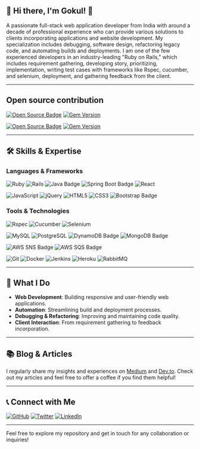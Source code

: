 ## 👋 Hi there, I'm Gokul! 🌟

A passionate full-stack web application developer from India with around a decade of professional experience who can provide various solutions to clients incorporating applications and website development. My specialization includes debugging, software design, refactoring legacy code, and automating builds and deployments. I am one of the few experienced developers in an industry-leading "Ruby on Rails," which includes requirement gathering, developing story, prioritizing, implementation, writing test cases with frameworks like Rspec, cucumber, and selenium, deployment, and gathering feedback from the client.

---

## Open source contribution

[![Open Source Badge](https://img.shields.io/badge/Simple_HTTP_Service-CC342D?style=for-the-badge)](https://rubygems.org/gems/simple_http_service)  [![Gem Version](https://badge.fury.io/rb/simple_http_service.svg)](https://badge.fury.io/rb/simple_http_service)

[![Open Source Badge](https://img.shields.io/badge/Remote_Translation_Loader-F7DF1E?style=for-the-badge)](https://rubygems.org/gems/simple_http_service) 
[![Gem Version](https://badge.fury.io/rb/remote_translation_loader.svg)](https://badge.fury.io/rb/remote_translation_loader)

---

## 🛠️ Skills & Expertise

### Languages & Frameworks
![Ruby](https://img.shields.io/badge/Ruby-CC342D?style=for-the-badge&logo=ruby&logoColor=white)  ![Rails](https://img.shields.io/badge/Ruby_on_Rails-CC0000?style=for-the-badge&logo=rubyonrails&logoColor=white)
![Java Badge](https://img.shields.io/badge/Java-007396?style=for-the-badge&logo=java&logoColor=white)
![Spring Boot Badge](https://img.shields.io/badge/Spring_Boot-6DB33F?style=for-the-badge&logo=spring&logoColor=white)
![React](https://img.shields.io/badge/React-61DAFB?style=for-the-badge&logo=react&logoColor=black)

![JavaScript](https://img.shields.io/badge/JavaScript-F7DF1E?style=for-the-badge&logo=javascript&logoColor=black)
![jQuery](https://img.shields.io/badge/jQuery-0769AD?style=for-the-badge&logo=jquery&logoColor=white)
![HTML5](https://img.shields.io/badge/HTML5-E34F26?style=for-the-badge&logo=html5&logoColor=white)
![CSS3](https://img.shields.io/badge/CSS3-1572B6?style=for-the-badge&logo=css3&logoColor=white)
![Bootstrap Badge](https://img.shields.io/badge/Bootstrap-563D7C?style=for-the-badge&logo=bootstrap&logoColor=white)

### Tools & Technologies
![Rspec](https://img.shields.io/badge/Rspec-7B5FA2?style=for-the-badge&logo=rspec&logoColor=white)
 ![Cucumber](https://img.shields.io/badge/Cucumber-23D96C?style=for-the-badge&logo=cucumber&logoColor=white)
 ![Selenium](https://img.shields.io/badge/Selenium-43B02A?style=for-the-badge&logo=selenium&logoColor=white)
 
 ![MySQL](https://img.shields.io/badge/MySQL-4479A1?style=for-the-badge&logo=mysql&logoColor=white)
 ![PostgreSQL](https://img.shields.io/badge/PostgreSQL-336791?style=for-the-badge&logo=postgresql&logoColor=white)
 ![DynamoDB Badge](https://img.shields.io/badge/DynamoDB-4053D6?style=for-the-badge&logo=amazonaws&logoColor=white)
 ![MongoDB Badge](https://img.shields.io/badge/MongoDB-47A248?style=for-the-badge&logo=mongodb&logoColor=white)
 
 ![AWS SNS Badge](https://img.shields.io/badge/AWS_SNS-FF9900?style=for-the-badge&logo=amazonaws&logoColor=white)
 ![AWS SQS Badge](https://img.shields.io/badge/AWS_SQS-FF9900?style=for-the-badge&logo=amazonaws&logoColor=white)

 ![Git](https://img.shields.io/badge/Git-F05032?style=for-the-badge&logo=git&logoColor=white)
 ![Docker](https://img.shields.io/badge/Docker-2496ED?style=for-the-badge&logo=docker&logoColor=white)
 ![Jenkins](https://img.shields.io/badge/Jenkins-D24939?style=for-the-badge&logo=jenkins&logoColor=white)
 ![Heroku](https://img.shields.io/badge/Heroku-430098?style=for-the-badge&logo=heroku&logoColor=white)
 ![RabbitMQ](https://img.shields.io/badge/RabbitMQ-FF6600?style=for-the-badge&logo=rabbitmq&logoColor=white)

---

## 🚀 What I Do

- **Web Development**: Building responsive and user-friendly web applications.
- **Automation**: Streamlining build and deployment processes.
- **Debugging & Refactoring**: Improving and maintaining code quality.
- **Client Interaction**: From requirement gathering to feedback incorporation.

---

## 📚 Blog & Articles

I regularly share my insights and experiences on [Medium](https://gklsan.medium.com/) and [Dev.to](https://dev.to/gklsan). Check out my articles and feel free to offer a coffee if you find them helpful!

---

## 📞 Connect with Me

[![GitHub](https://img.shields.io/badge/GitHub-100000?style=for-the-badge&logo=github&logoColor=white)](https://github.com/gklsan)
[![Twitter](https://img.shields.io/badge/Twitter-1DA1F2?style=for-the-badge&logo=twitter&logoColor=white)](https://twitter.com/gklsan)
[![LinkedIn](https://img.shields.io/badge/LinkedIn-0077B5?style=for-the-badge&logo=linkedin&logoColor=white)](https://linkedin.com/in/gklsan)

---

Feel free to explore my repository and get in touch for any collaboration or inquiries!
